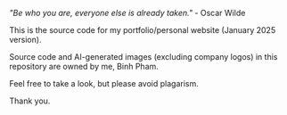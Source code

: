 _"Be who you are, everyone else is already taken."_ - Oscar Wilde

This is the source code for my portfolio/personal website (January 2025 version).

Source code and AI-generated images (excluding company logos) in this repository are owned by me, Binh Pham.

Feel free to take a look, but please avoid plagarism.

Thank you.
